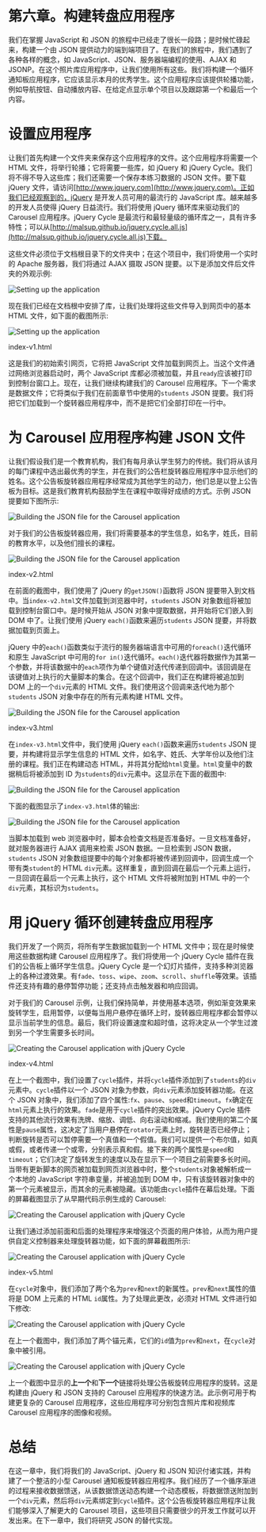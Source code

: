 # 第六章。构建转盘应用程序

我们在掌握 JavaScript 和 JSON 的旅程中已经走了很长一段路；是时候忙碌起来，构建一个由 JSON 提供动力的端到端项目了。在我们的旅程中，我们遇到了各种各样的概念，如 JavaScript、JSON、服务器端编程的使用、AJAX 和 JSONP。在这个照片库应用程序中，让我们使用所有这些。我们将构建一个循环通知板应用程序，它应该显示本月的优秀学生。这个应用程序应该提供轮播功能，例如导航按钮、自动播放内容、在给定点显示单个项目以及跟踪第一个和最后一个内容。

# 设置应用程序

让我们首先构建一个文件夹来保存这个应用程序的文件。这个应用程序将需要一个 HTML 文件，将举行轮播；它将需要一些库，如 jQuery 和 jQuery Cycle。我们将不得不导入这些库；我们还需要一个保存本练习数据的 JSON 文件。要下载 jQuery 文件，请访问[http://www.jquery.com](http://www.jquery.com)。正如我们已经观察到的，jQuery 是开发人员可用的最流行的 JavaScript 库。越来越多的开发人员使得 jQuery 日益流行。我们将使用 jQuery 循环库来驱动我们的 Carousel 应用程序。jQuery Cycle 是最流行和最轻量级的循环库之一，具有许多特性；可以从[http://malsup.github.io/jquery.cycle.all.js](http://malsup.github.io/jquery.cycle.all.js)下载。

这些文件必须位于文档根目录下的文件夹中；在这个项目中，我们将使用一个实时的 Apache 服务器，我们将通过 AJAX 摄取 JSON 提要。以下是添加文件后文件夹的外观示例:

![Setting up the application](img/6034OS_06_01.jpg)

现在我们已经在文档根中安排了库，让我们处理将这些文件导入到网页中的基本 HTML 文件，如下面的截图所示:

![Setting up the application](img/6034OS_06_02.jpg)

index-v1.html

这是我们的初始索引网页，它将把 JavaScript 文件加载到网页上。当这个文件通过网络浏览器启动时，两个 JavaScript 库都必须被加载，并且`ready`应该被打印到控制台窗口上。现在，让我们继续构建我们的 Carousel 应用程序。下一个需求是数据文件；它将类似于我们在前面章节中使用的`students` JSON 提要。我们将把它们加载到一个旋转器应用程序中，而不是把它们全部打印在一行中。

# 为 Carousel 应用程序构建 JSON 文件

让我们假设我们是一个教育机构，我们有每月承认学生努力的传统。我们将从该月的每门课程中选出最优秀的学生，并在我们的公告栏旋转器应用程序中显示他们的姓名。这个公告板旋转器应用程序经常成为其他学生的动力，他们总是以登上公告板为目标。这是我们教育机构鼓励学生在课程中取得好成绩的方式。示例 JSON 提要如下图所示:

![Building the JSON file for the Carousel application](img/6034OS_06_03.jpg)

对于我们的公告板旋转器应用，我们将需要基本的学生信息，如名字，姓氏，目前的教育水平，以及他们擅长的课程。

![Building the JSON file for the Carousel application](img/6034OS_06_04.jpg)

index-v2.html

在前面的截图中，我们使用了 jQuery 的`getJSON()`函数将 JSON 提要带入到文档中。当`index-v2.html`文件加载到浏览器中时，`students` JSON 对象数组将被加载到控制台窗口中。是时候开始从 JSON 对象中提取数据，并开始将它们嵌入到 DOM 中了。让我们使用 jQuery `each()`函数来遍历`students` JSON 提要，并将数据加载到页面上。

jQuery 中的`each()`函数类似于流行的服务器端语言中可用的`foreach()`迭代循环和原生 JavaScript 中可用的`for in()`迭代循环。`each()`迭代器将数据作为其第一个参数，并将该数据中的`each`项作为单个键值对迭代传递到回调中。该回调是在该键值对上执行的大量脚本的集合。在这个回调中，我们正在构建将被追加到 DOM 上的一个`div`元素的 HTML 文件。我们使用这个回调来迭代地为那个`students` JSON 对象中存在的所有元素构建 HTML 文件。

![Building the JSON file for the Carousel application](img/6034OS_06_05.jpg)

index-v3.html

在`index-v3.html`文件中，我们使用 jQuery `each()`函数来遍历`students` JSON 提要，并构建将显示学生信息的 HTML 文件，如名字、姓氏、大学年份以及他们注册的课程。我们正在构建动态 HTML，并将其分配给`html`变量。`html`变量中的数据稍后将被添加到 ID 为`students`的`div`元素中。这显示在下面的截图中:

![Building the JSON file for the Carousel application](img/6034OS_06_06.jpg)

下面的截图显示了`index-v3.html`体的输出:

![Building the JSON file for the Carousel application](img/6034OS_06_07.jpg)

当脚本加载到 web 浏览器中时，脚本会检查文档是否准备好。一旦文档准备好，就对服务器进行 AJAX 调用来检索 JSON 数据。一旦检索到 JSON 数据，`students` JSON 对象数组提要中的每个对象都将被传递到回调中，回调生成一个带有类`student`的 HTML `div`元素。这样重复，直到回调在最后一个元素上运行，一旦回调在最后一个元素上执行，这个 HTML 文件将被附加到 HTML 中的一个`div`元素，其标识为`students`。

# 用 jQuery 循环创建转盘应用程序

我们开发了一个网页，将所有学生数据加载到一个 HTML 文件中；现在是时候使用这些数据构建 Carousel 应用程序了。我们将使用一个 jQuery Cycle 插件在我们的公告板上循环学生信息。jQuery Cycle 是一个幻灯片插件，支持多种浏览器上的各种过渡效果。有`fade`、`toss`、`wipe`、`zoom`、`scroll`、`shuffle`等效果。该插件还支持有趣的悬停暂停功能；还支持点击触发器和响应回调。

对于我们的 Carousel 示例，让我们保持简单，并使用基本选项，例如渐变效果来旋转学生，启用暂停，以便每当用户悬停在循环上时，旋转器应用程序都会暂停以显示当前学生的信息。最后，我们将设置速度和超时值，这将决定从一个学生过渡到另一个学生需要多长时间。

![Creating the Carousel application with jQuery Cycle](img/6034OS_06_08.jpg)

index-v4.html

在上一个截图中，我们设置了`cycle`插件，并将`cycle`插件添加到了`students`的`div`元素中。`cycle`插件以一个 JSON 对象为参数，向`div`元素添加旋转器功能。在这个 JSON 对象中，我们添加了四个属性:`fx`、`pause`、`speed`和`timeout`。`fx`确定在`html`元素上执行的效果。`fade`是用于`cycle`插件的突出效果。jQuery Cycle 插件支持的其他流行效果有洗牌、缩放、调低、向右滚动和缩减。我们使用的第二个属性是`pause`属性，这决定了当用户悬停在`rotator`元素上时，旋转是否已经停止；判断旋转是否可以暂停需要一个真值和一个假值。我们可以提供一个布尔值，如真或假，或者传递一个或零，分别表示真和假。接下来的两个属性是`speed`和`timeout`；它们决定了旋转发生的速度以及在显示下一个项目之前需要多长时间。当带有更新脚本的网页被加载到网页浏览器中时，整个`students`对象被解析成一个本地的 JavaScript 字符串变量，并被追加到 DOM 中，只有该旋转器对象中的第一个元素被显示，而其余的元素被隐藏。该功能由`cycle`插件在幕后处理。下面的屏幕截图显示了从早期代码示例生成的 Carousel:

![Creating the Carousel application with jQuery Cycle](img/6034OS_06_09.jpg)

让我们通过添加前面和后面的处理程序来增强这个页面的用户体验，从而为用户提供自定义控制器来处理旋转器功能，如下面的屏幕截图所示:

![Creating the Carousel application with jQuery Cycle](img/6034OS_06_10.jpg)

index-v5.html

在`cycle`对象中，我们添加了两个名为`prev`和`next`的新属性。`prev`和`next`属性的值将是 DOM 上元素的 HTML `id`属性。为了处理此更改，必须对 HTML 文件进行如下修改:

![Creating the Carousel application with jQuery Cycle](img/6034OS_06_11.jpg)

在上一个截图中，我们添加了两个锚元素，它们的`id`值为`prev`和`next`，在`cycle`对象中被引用。

![Creating the Carousel application with jQuery Cycle](img/6034OS_06_12.jpg)

上一个截图中显示的**上一个**和**下一个**链接将处理公告板旋转应用程序的旋转。这是构建由 jQuery 和 JSON 支持的 Carousel 应用程序的快速方法。此示例可用于构建更复杂的 Carousel 应用程序，这些应用程序可分别包含照片库和视频库 Carousel 应用程序的图像和视频。

# 总结

在这一章中，我们将我们的 JavaScript、jQuery 和 JSON 知识付诸实践，并构建了一个整洁的小型 Carousel 通知板旋转器应用程序。我们经历了一个循序渐进的过程来接收数据馈送，从该数据馈送动态构建一个动态模板，将数据馈送附加到一个`div`元素，然后将`div`元素绑定到`cycle`插件。这个公告板旋转器应用程序让我们能够深入了解更大的 Carousel 项目，这些项目只需要很少的开发工作就可以开发出来。在下一章中，我们将研究 JSON 的替代实现。